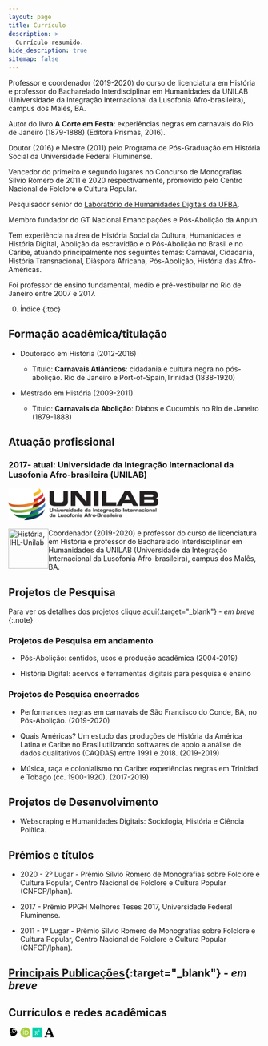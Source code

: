 ```yaml
---
layout: page
title: Currículo
description: >
  Currículo resumido.
hide_description: true
sitemap: false
---
```


Professor e coordenador (2019-2020) do curso de licenciatura em História e professor do Bacharelado Interdisciplinar em Humanidades da UNILAB (Universidade da Integração Internacional da Lusofonia Afro-brasileira), campus dos Malês, BA. 

Autor do livro **A Corte em Festa**: experiências negras em carnavais do Rio de Janeiro (1879-1888) (Editora Prismas, 2016).

Doutor (2016) e Mestre (2011) pelo Programa de Pós­-Graduação em História Social da Universidade Federal Fluminense.

Vencedor do primeiro e segundo lugares no Concurso de Monografias Silvio Romero de 2011 e 2020 respectivamente, promovido pelo Centro Nacional de Folclore e Cultura Popular.

Pesquisador senior do [Laboratório de Humanidades Digitais da UFBA](http://labhd.ufba.br/).

Membro fundador do GT Nacional Emancipações e Pós-­Abolição da Anpuh.

Tem experiência na área de História Social da Cultura, Humanidades e História Digital, Abolição da escravidão e o Pós-Abolição no Brasil e no Caribe, atuando principalmente nos seguintes temas: Carnaval, Cidadania, História Transnacional, Diáspora Africana, Pós­-Abolição, História das Afro-Américas.

Foi professor de ensino fundamental, médio e pré­-vestibular no Rio de Janeiro entre 2007 e 2017. 

0. Índice
{:toc}

## Formação acadêmica/titulação

- Doutorado em História (2012-2016)
    - Título: **Carnavais Atlânticos**: cidadania e cultura negra no pós-abolição. Rio de Janeiro e Port-of-Spain,Trinidad (1838-1920)

- Mestrado em História (2009-2011)
    - Título: **Carnavais da Abolição**: Diabos e Cucumbis no Rio de Janeiro (1879-1888)

## Atuação profissional

### 2017- atual: **Universidade da Integração Internacional da Lusofonia Afro-brasileira (UNILAB)**
<a  href="http://unilab.edu.br"><img src ="../assets/img/Logo-Unilab-horizontal-para-fundo-claro.png" title="Unilab" width="300"></a>

<a  href="http://historia.males.unilab.edu.br/"><img src ="../assets/img/LOGO-HISTÓRIA-BA-novo.png" title="História, IHL-Unilab" style="float:left" width="80" height="80"></a>
Coordenador (2019-2020) e professor do curso de licenciatura em História e professor do Bacharelado Interdisciplinar em Humanidades da UNILAB (Universidade da Integração Internacional da Lusofonia Afro-brasileira), campus dos Malês, BA.

## Projetos de Pesquisa

Para ver os detalhes dos projetos [clique aqui](/pesquisas/README.md){:target="_blank"} - *em breve*
{:.note}

### Projetos de Pesquisa em andamento

- Pós-Abolição: sentidos, usos e produção acadêmica (2004-2019)

- História Digital: acervos e ferramentas digitais para pesquisa e ensino

### Projetos de Pesquisa encerrados

- Performances negras em carnavais de São Francisco do Conde, BA, no Pós-Abolição. (2019-2020)

- Quais Américas? Um estudo das produções de História da América Latina e Caribe no Brasil utilizando softwares de apoio a análise de dados qualitativos (CAQDAS) entre 1991 e 2018. (2019-2019)

- Música, raça e colonialismo no Caribe: experiências negras em Trinidad e Tobago (cc. 1900-1920). (2017-2019)

## Projetos de Desenvolvimento

- Webscraping e Humanidades Digitais: Sociologia, História e Ciência Política.

## Prêmios e títulos

- 2020 - 2º Lugar - Prêmio Sílvio Romero de Monografias sobre Folclore e Cultura Popular, Centro Nacional de Folclore e Cultura Popular (CNFCP/Iphan).

- 2017 - Prêmio PPGH Melhores Teses 2017, Universidade Federal Fluminense.

- 2011 - 1º Lugar - Prêmio Sílvio Romero de Monografias sobre Folclore e Cultura Popular, Centro Nacional de Folclore e Cultura Popular (CNFCP/Iphan).

## [Principais Publicações](/cv/publicacoes.md){:target="_blank"} - *em breve*

## Currículos e redes acadêmicas

<a  href="http://lattes.cnpq.br/6853705640900524"><img src ="../assets/img/lattes.png" title="Lattes" width="20" height="20"></a>       <a  href="https://orcid.org/0000-0001-5067-8475"><img src ="../assets/img/orcid.png" title="Orcid" width="20" height="20"></a>    <a  href="https://www.researchgate.net/profile/Eric_Brasil"><img src ="../assets/img/research-gate.png" title="ResearchGate" width="20" height="20"></a>      <a  href="https://unilab.academia.edu/EricBrasil"><img src ="../assets/img/academia-edu.png" title="Academia.edu" width="20" height="20"></a>

